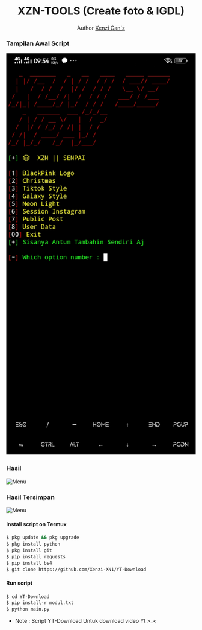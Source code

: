 <h1 align="center">
  XZN-TOOLS (Create foto & IGDL)
</h1>
</div>
<p align="center">
  Author <a href="https://youtube.com/channel/UCznrNUtKu0uDqt2AT8N93-Q">Xenzi Gan'z</a>
</p>
<p align="center">
 
### Tampilan Awal Script
 <img src="https://github.com/xznsenpai/xzntools/blob/main/Screenshot_20221201_095442.jpg" width="640" title="Menu" alt="Menu">
</p>

### Hasil
 <img src="https://github.com/Xenzi-XN1/YT-Download/blob/main/Screenshot_20220806_170338.jpg" width="640" title="Menu" alt="Menu">
</p>

### Hasil Tersimpan
 <img src="https://github.com/Xenzi-XN1/YT-Download/blob/main/Screenshot_20220806_170506.jpg" width="640" title="Menu" alt="Menu">
</p>

#### Install script on Termux
```bash
$ pkg update && pkg upgrade
$ pkg install python
$ pkg install git
$ pip install requests
$ pip install bs4
$ git clone https://github.com/Xenzi-XN1/YT-Download
```
#### Run script
```bash
$ cd YT-Download
$ pip install-r modul.txt
$ python main.py
```
* Note : Script YT-Download Untuk download video Yt >_<
